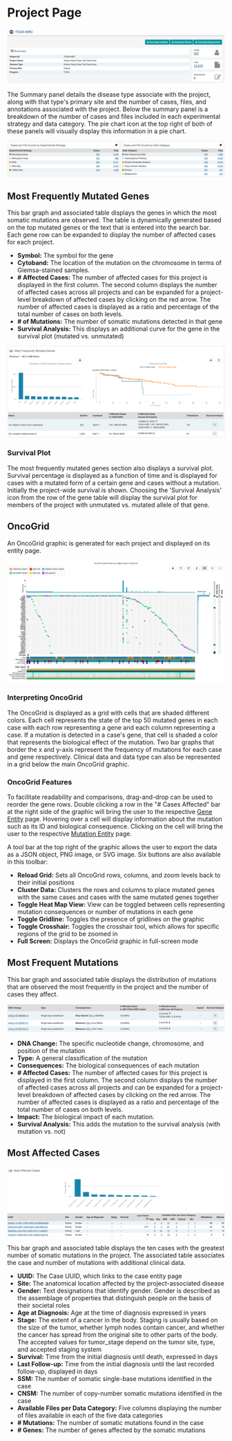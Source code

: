 # Project Page

[![Project Summary](images/GDC-Project-Summary.png)](images/GDC-Project-Summary.png "Click to see the full image.")

The Summary panel details the disease type associate with the project, along with that type's primary site and the number of cases, files, and annotations associated with the project.  Below the summary panel is a breakdown of the number of cases and files included in each experimental strategy and data category.  The pie chart icon at the top right of both of these panels will visually display this information in a pie chart.

[![Project Counts](images/GDC-Project-Counts.png)](images/GDC-Project-Counts.png "Click to see the full image.")

## Most Frequently Mutated Genes

This bar graph and associated table displays the genes in which the most somatic mutations are observed. The table is dynamically generated based on the top mutated genes or the text that is entered into the search bar. Each gene row can be expanded to display the number of affected cases for each project.

* __Symbol:__ The symbol for the gene
* __Cytoband:__ The location of the mutation on the chromosome in terms of Giemsa-stained samples.
* __# Affected Cases:__ The number of affected cases for this project is displayed in the first column. The second column displays the number of affected cases across all projects and can be expanded for a project-level breakdown of affected cases by clicking on the red arrow. The number of affected cases is displayed as a ratio and percentage of the total number of cases on both levels.
* __# of Mutations:__ The number of somatic mutations detected in that gene
* __Survival Analysis:__ This displays an additional curve for the gene in the survival plot (mutated vs. unmutated)

[![Project MFM Gene](images/GDC-Project-MFM-Gene.png)](images/GDC-Project-MFM-Gene.png "Click to see the full image.")

### Survival Plot

The most frequently mutated genes section also displays a survival plot. Survival percentage is displayed as a function of time and is displayed for cases with a mutated form of a certain gene and cases without a mutation. Initially the project-wide survival is shown. Choosing the 'Survival Analysis' icon from the row of the gene table will display the survival plot for members of the project with unmutated vs. mutated allele of that gene.

## OncoGrid

An OncoGrid graphic is generated for each project and displayed on its entity page.  

[![Project Oncogrid](images/GDC-Project-Oncogrid.png)](images/GDC-Project-Oncogrid.png "Click to see the full image.")

### Interpreting OncoGrid

The OncoGrid is displayed as a grid with cells that are shaded different colors.  Each cell represents the state of the top 50 mutated genes in each case with each row representing a gene and each column representing a case. If a mutation is detected in a case's gene, that cell is shaded a color that represents the biological effect of the mutation. Two bar graphs that border the x and y-axis represent the frequency of mutations for each case and gene respectively. Clinical data and data type can also be represented in a grid below the main OncoGrid graphic.  

### OncoGrid Features

To facilitate readability and comparisons, drag-and-drop can be used to reorder the gene rows.  Double clicking a row in the "# Cases Affected" bar at the right side of the graphic will bring the user to the respective [Gene Entity](GeneEntity.md) page. Hovering over a cell will display information about the mutation such as its ID and biological consequence. Clicking on the cell will bring the user to the respective [Mutation Entity](MutationEntity.md) page.  

A tool bar at the top right of the graphic allows the user to export the data as a JSON object, PNG image, or SVG image.  Six buttons are also available in this toolbar:

* __Reload Grid:__ Sets all OncoGrid rows, columns, and zoom levels back to their initial positions
* __Cluster Data:__ Clusters the rows and columns to place mutated genes with the same cases and cases with the same mutated genes together
* __Toggle Heat Map View:__ View can be toggled between cells representing mutation consequences or number of mutations in each gene
* __Toggle Gridline:__ Toggles the presence of gridlines on the graphic
* __Toggle Crosshair:__ Toggles the crosshair tool, which allows for specific regions of the grid to be zoomed in
* __Full Screen:__ Displays the OncoGrid graphic in full-screen mode

## Most Frequent Mutations

This bar graph and associated table displays the distribution of mutations that are observed the most frequently in the project and the number of cases they affect.  

[![Project MFM Mutation](images/GDC-Project-MFM-Mut.png)](images/GDC-Project-MFM-Mut.png "Click to see the full image.")

* __DNA Change:__ The specific nucleotide change, chromosome, and position of the mutation
* __Type:__ A general classification of the mutation
* __Consequences:__ The biological consequences of each mutation
* __# Affected Cases:__ The number of affected cases for this project is displayed in the first column. The second column displays the number of affected cases across all projects and can be expanded for a project-level breakdown of affected cases by clicking on the red arrow. The number of affected cases is displayed as a ratio and percentage of the total number of cases on both levels.
* __Impact:__ The biological impact of each mutation.
* __Survival Analysis:__ This adds the mutation to the survival analysis (with mutation vs. not)

## Most Affected Cases

[![Project Cases](images/GDC-Project-Cases.png)](images/GDC-Project-Cases.png "Click to see the full image.")

This bar graph and associated table displays the ten cases with the greatest number of somatic mutations in the project. The associated table associates the case and number of mutations with additional clinical data.

* __UUID:__ The Case UUID, which links to the case entity page
* __Site:__ The anatomical location affected by the project-associated disease
* __Gender:__ Text designations that identify gender. Gender is described as the assemblage of properties that distinguish people on the basis of their societal roles
* __Age at Diagnosis:__ Age at the time of diagnosis expressed in years
* __Stage:__ The extent of a cancer in the body. Staging is usually based on the size of the tumor, whether lymph nodes contain cancer, and whether the cancer has spread from the original site to other parts of the body. The accepted values for tumor_stage depend on the tumor site, type, and accepted staging system
* __Survival:__ Time from the initial diagnosis until death, expressed in days
* __Last Follow-up:__ Time from the initial diagnosis until the last recorded follow-up, displayed in days
* __SSM:__ The number of somatic single-base mutations identified in the case
* __CNSM:__ The number of copy-number somatic mutations identified in the case
* __Available Files per Data Category:__ Five columns displaying the number of files available in each of the five data categories
* __# Mutations:__ The number of somatic mutations found in the case
* __# Genes:__ The number of genes affected by the somatic mutations
